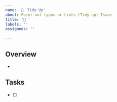 ```yaml
---
name: '🧹　Tidy Up'
about: Point out typos or Lints (Tidy up) Issue
title: '🧹 '
labels: ''
assignees: ''

---
```


## Overview

* 

## Tasks

- [ ]
